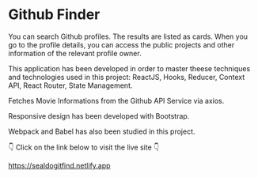# Github Finder

You can search Github profiles. The results are listed as cards. When you go to the profile details, you can access the public projects and other information of the relevant profile owner.

This application has been developed in order to master theese techniques and technologies used in this project: ReactJS, Hooks, Reducer, Context API, React Router, State Management.

Fetches Movie Informations from the Github API Service via axios.

Responsive design has been developed with Bootstrap.

Webpack and Babel has also been studied in this project.

👇 Click on the link below to visit the live site 👇

https://sealdogitfind.netlify.app